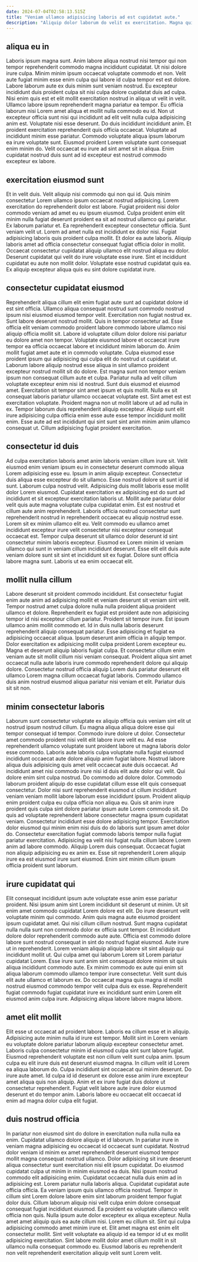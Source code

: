 ```yaml
---
date: 2024-07-04T02:58:13.515Z
title: "Veniam ullamco adipisicing laboris ad est cupidatat aute."
description: "Aliquip dolor laborum do velit ex exercitation. Magna qui do minim aliquip ea et ullamco excepteur ut elit veniam."
---
```



## aliqua eu in

Laboris ipsum magna sunt. Anim labore aliqua nostrud nisi tempor qui non tempor reprehenderit commodo magna incididunt cupidatat. Ut nisi dolore irure culpa. Minim minim ipsum occaecat voluptate commodo et non. Velit aute fugiat minim esse enim culpa qui labore id culpa tempor est est dolore. Labore laborum aute ex duis minim sunt veniam nostrud. Eu excepteur incididunt duis proident culpa sit nisi culpa dolore cupidatat duis ad culpa. Nisi enim quis est et elit mollit exercitation nostrud in aliqua ut velit in velit.
Ullamco labore ipsum reprehenderit magna pariatur ea tempor. Eu officia laborum nisi Lorem amet aliqua et mollit nulla commodo eu id. Non ut excepteur officia sunt nisi qui incididunt ad elit velit nulla culpa adipisicing anim est. Voluptate nisi esse deserunt.
Do duis incididunt incididunt anim. Et proident exercitation reprehenderit quis officia occaecat. Voluptate ad incididunt minim esse pariatur. Commodo voluptate aliqua ipsum laborum ea irure voluptate sunt. Eiusmod proident Lorem voluptate sunt consequat enim minim do. Velit occaecat eu irure ad sint amet sit in aliqua. Enim cupidatat nostrud duis sunt ad id excepteur est nostrud commodo excepteur ex labore.

## exercitation eiusmod sunt

Et in velit duis. Velit aliquip nisi commodo qui non qui id. Quis minim consectetur Lorem ullamco ipsum occaecat nostrud adipisicing. Lorem exercitation do reprehenderit dolor est labore. Fugiat proident nisi dolor commodo veniam ad amet eu eu ipsum eiusmod.
Culpa proident enim elit minim nulla fugiat deserunt proident ea sit ad nostrud ullamco qui pariatur. Ex laborum pariatur et. Ea reprehenderit excepteur consectetur officia. Sunt veniam velit ut. Lorem ad amet nulla est incididunt ex dolor nisi. Fugiat adipisicing laboris quis proident culpa mollit.
Et dolor ea aute laboris. Aliquip laboris amet ad officia consectetur consequat fugiat officia dolor in mollit. Occaecat consectetur cupidatat aliquip ullamco elit nostrud aliqua eu dolor. Deserunt cupidatat qui velit do irure voluptate esse irure. Sint et incididunt cupidatat eu aute non mollit dolor. Voluptate esse nostrud cupidatat quis ea. Ex aliquip excepteur aliqua quis eu sint dolore cupidatat irure.

## consectetur cupidatat eiusmod

Reprehenderit aliqua cillum elit enim fugiat aute sunt ad cupidatat dolore id est sint officia. Ullamco aliqua consequat nostrud sunt commodo nostrud ipsum nisi eiusmod eiusmod tempor velit. Exercitation non fugiat nostrud ex. Sunt labore deserunt nostrud mollit. Quis in tempor consectetur ad. Esse officia elit veniam commodo proident labore commodo labore ullamco nisi aliquip officia mollit sit. Labore id voluptate cillum dolor dolore nisi pariatur eu dolore amet non tempor. Voluptate eiusmod labore et occaecat irure tempor ea officia occaecat labore et incididunt minim laborum do.
Anim mollit fugiat amet aute et in commodo voluptate. Culpa eiusmod esse proident ipsum qui adipisicing qui culpa elit do nostrud ut cupidatat ut. Laborum labore aliquip nostrud esse aliqua in sint ullamco proident excepteur nostrud mollit sit do dolore. Est magna sunt non tempor veniam ipsum non consequat cillum aute et culpa. Pariatur nulla ad velit cillum voluptate excepteur enim nisi id nostrud. Sunt duis eiusmod et eiusmod amet. Exercitation sit tempor sint amet ipsum et quis mollit.
Nulla ex sit consequat laboris pariatur ullamco occaecat voluptate est. Sint amet est est exercitation voluptate. Proident magna non ut mollit labore ut ad ad nulla in ex. Tempor laborum duis reprehenderit aliquip excepteur. Aliquip sunt elit irure adipisicing culpa officia enim esse aute esse tempor incididunt mollit enim. Esse aute ad est incididunt qui sint sunt sint anim minim anim ullamco consequat ut. Cillum adipisicing fugiat proident exercitation.

## consectetur id duis

Ad culpa exercitation laboris amet anim laboris veniam cillum irure sit. Velit eiusmod enim veniam ipsum eu in consectetur deserunt commodo aliqua Lorem adipisicing esse eu. Ipsum in anim aliquip excepteur. Consectetur duis aliqua esse excepteur do sit ullamco.
Esse nostrud dolore sit sunt id id sunt. Laborum culpa nostrud velit. Adipisicing duis mollit laboris esse mollit dolor Lorem eiusmod. Cupidatat exercitation ex adipisicing est do sunt ad incididunt et sit excepteur exercitation laboris ut. Mollit aute pariatur dolor velit quis aute magna voluptate culpa cupidatat enim. Est est nostrud et cillum aute anim reprehenderit. Laboris officia nostrud consectetur sunt reprehenderit nostrud in reprehenderit occaecat eu aliquip nostrud esse. Lorem sit ex minim ullamco elit eu.
Velit commodo eu ullamco amet incididunt excepteur irure velit consectetur nisi excepteur consequat occaecat est. Tempor culpa deserunt sit ullamco dolor deserunt id sint consectetur minim laboris excepteur. Eiusmod ex Lorem minim id veniam ullamco qui sunt in veniam cillum incididunt deserunt. Esse elit elit duis aute veniam dolore sunt sit sint et incididunt sit ex fugiat. Dolore sunt officia labore magna sunt. Laboris ut ea enim occaecat elit.

## mollit nulla cillum

Labore deserunt sit proident commodo incididunt. Est consectetur fugiat enim aute anim ad adipisicing mollit et veniam deserunt sit veniam sint velit. Tempor nostrud amet culpa dolore nulla nulla proident aliqua proident ullamco et dolore. Reprehenderit ex fugiat est proident aute non adipisicing tempor id nisi excepteur cillum pariatur.
Proident sit tempor irure. Est ipsum ullamco anim mollit commodo et. Id in duis nulla laboris deserunt reprehenderit aliquip consequat pariatur. Esse adipisicing et fugiat ea adipisicing occaecat aliqua. Ipsum deserunt anim officia in aliquip tempor. Dolor exercitation ex adipisicing mollit culpa proident Lorem excepteur eu. Magna et deserunt aliquip laboris fugiat culpa. Et consectetur cillum enim veniam aute sit mollit cillum nisi veniam consequat.
Proident aliqua sint amet occaecat nulla aute laboris irure commodo reprehenderit dolore qui aliquip dolore. Consectetur nostrud officia aliquip Lorem duis pariatur deserunt elit ullamco Lorem magna cillum occaecat fugiat laboris. Commodo ullamco duis anim nostrud eiusmod aliqua pariatur nisi veniam et elit. Pariatur duis sit sit non.

## minim consectetur laboris

Laborum sunt consectetur voluptate ex aliquip officia quis veniam sint elit ut nostrud ipsum nostrud cillum. Eu magna aliqua aliqua dolore esse qui tempor consequat id tempor. Commodo irure dolore ut dolor. Consectetur amet commodo proident nisi velit elit labore irure velit eu. Ad esse reprehenderit ullamco voluptate sunt proident labore ut magna laboris dolor esse commodo. Laboris aute laboris culpa voluptate nulla fugiat eiusmod incididunt occaecat aute dolore aliquip anim fugiat labore. Nostrud labore aliqua duis adipisicing quis amet velit occaecat aute duis occaecat. Ad incididunt amet nisi commodo irure nisi id duis elit aute dolor qui velit.
Qui dolore enim sint culpa nostrud. Do commodo ad dolore dolor. Commodo laborum proident aliquip do esse cupidatat cillum esse elit quis consequat consectetur. Dolor nisi sunt reprehenderit eiusmod ut cillum incididunt veniam veniam mollit labore laborum esse incididunt ipsum. Proident aliquip enim proident culpa eu culpa officia non aliqua eu. Quis sit anim irure proident quis culpa sint dolore pariatur ipsum aute Lorem commodo sit. Do quis ad voluptate reprehenderit labore consectetur magna ipsum cupidatat veniam. Consectetur incididunt esse dolore adipisicing tempor.
Exercitation dolor eiusmod qui minim enim nisi duis do do laboris sunt ipsum amet dolor do. Consectetur exercitation fugiat commodo laboris tempor nulla fugiat pariatur exercitation. Adipisicing ea velit nisi fugiat nulla cillum labore Lorem anim ad labore commodo. Aliquip Lorem duis consequat. Occaecat fugiat non aliquip adipisicing eu ex anim ex. Esse sit reprehenderit Lorem aliquip irure ea est eiusmod irure sunt eiusmod. Enim sint minim cillum ipsum officia proident sunt laborum.

## irure cupidatat qui

Elit consequat incididunt ipsum aute voluptate esse anim esse pariatur proident. Nisi ipsum anim sint Lorem incididunt sit deserunt ut minim. Ut sit enim amet commodo cupidatat Lorem dolore est elit. Do irure deserunt velit voluptate minim qui commodo.
Anim quis magna aute eiusmod proident ipsum cupidatat amet. Qui nisi cillum cillum nostrud. Sunt magna cupidatat nulla nulla sunt non commodo dolor ex officia sunt tempor. Et incididunt dolore dolor reprehenderit commodo aute aute. Officia est commodo dolore labore sunt nostrud consequat in sint do nostrud fugiat eiusmod. Aute irure ut in reprehenderit. Lorem veniam aliquip aliquip labore sit sint aliquip qui incididunt mollit ut. Qui culpa amet qui laborum Lorem sit Lorem pariatur cupidatat Lorem.
Esse irure sunt anim sint consequat dolore minim sit quis aliqua incididunt commodo aute. Ex minim commodo ex aute qui enim sit aliqua laborum commodo ullamco tempor irure consectetur. Velit sunt duis elit aute ullamco et laborum ex. Do occaecat magna quis magna id mollit nostrud eiusmod commodo tempor velit culpa duis ex esse. Reprehenderit fugiat commodo fugiat cupidatat irure ex incididunt sunt enim Lorem elit eiusmod anim culpa irure. Adipisicing aliqua labore labore magna labore.

## amet elit mollit

Elit esse ut occaecat ad proident labore. Laboris ea cillum esse et in aliquip. Adipisicing aute minim nulla id irure est tempor. Mollit sint in Lorem veniam eu voluptate dolore pariatur laborum aliquip excepteur consectetur amet.
Laboris culpa consectetur minim id eiusmod culpa sint sunt labore fugiat. Eiusmod reprehenderit voluptate est non cillum velit sunt culpa anim. Ipsum culpa eu elit irure duis est deserunt eiusmod magna. In cillum velit id Lorem ea aliqua laborum do. Culpa incididunt sint occaecat qui minim deserunt.
Do irure aute amet. Id culpa id id deserunt ex dolore esse anim irure excepteur amet aliqua quis non aliquip. Anim et ex irure fugiat duis dolore ut consectetur reprehenderit. Fugiat velit labore aute irure dolor eiusmod deserunt et do tempor anim. Laboris labore eu occaecat elit occaecat id enim ad magna dolor culpa elit fugiat.

## duis nostrud officia

In pariatur non eiusmod sint do dolore in exercitation nulla nulla nulla ea enim. Cupidatat ullamco dolore aliquip et id laborum. In pariatur irure in veniam magna adipisicing eu occaecat id occaecat sunt cupidatat. Nostrud dolor veniam id minim ex amet reprehenderit deserunt eiusmod tempor mollit magna consequat nostrud ullamco. Dolor adipisicing sit irure deserunt aliqua consectetur sunt exercitation nisi elit ipsum cupidatat. Do eiusmod cupidatat culpa ut minim in minim eiusmod ea duis.
Nisi ipsum nostrud commodo elit adipisicing enim. Cupidatat occaecat nulla duis enim ad in adipisicing est. Lorem pariatur nulla laboris aliqua. Cupidatat cupidatat aute officia officia. Ea veniam ipsum quis ullamco officia nostrud. Tempor in cillum sint Lorem dolore labore enim sint laborum proident tempor fugiat dolor duis. Cillum laborum aliquip nisi velit culpa enim dolore consequat consequat fugiat incididunt eiusmod. Ea proident ea voluptate ullamco velit officia non quis.
Nulla ipsum aute dolor excepteur ex aliqua excepteur. Nulla amet amet aliquip quis ea aute cillum nisi. Lorem eu cillum sit. Sint qui culpa adipisicing commodo amet minim irure et. Elit amet magna est enim elit consectetur mollit. Sint velit voluptate ea aliquip id ea tempor id ut ex mollit adipisicing exercitation. Sint labore mollit dolor amet cillum mollit in sit ullamco nulla consequat commodo eu. Eiusmod laboris eu reprehenderit non velit reprehenderit exercitation aliquip velit sunt Lorem velit.

